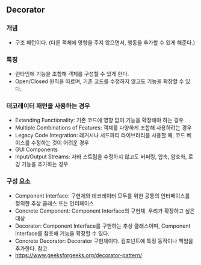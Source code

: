 ## Decorator
### 개념
- 구조 패턴이다. (다른 객체에 영향을 주지 않으면서, 행동을 추가할 수 있게 해준다.)
### 특징
- 런타임에 기능을 조합해 객체를 구성할 수 있게 한다. 
- Open/Closed 원칙을 따르며, 기존 코드를 수정하지 않고도 기능을 확장할 수 있다.
### 데코레이터 패턴을 사용하는 경우
- Extending Functionality: 기존 코드에 영향 없이 기능을 확장해야 하는 경우
- Multiple Combinations of Features: 객체를 다양하게 조합해 사용하려는 경우 
- Legacy Code Integration: 레거시나 서드파티 라이브러리를 사용할 때, 코드 베이스를 수정하는 것이 어려운 경우
- GUI Components
- Input/Output Streams: 자바 스트림을 수정하지 않고도 버퍼링, 압축, 암호화, 로깅 기능을 추가하는 경우
### 구성 요소
- Component Interface: 구현체와 데코레이터 모두를 위한 공통의 인터페이스를 정의한 추상 클래스 또는 인터페이스 
- Concrete Component: Component Interface의 구현체. 우리가 확장하고 싶은 대상 
- Decorator: Component Interface를 구현하는 추상 클래스이며, Component Interface를 참조해 기능을 확장할 수 있다. 
- Concrete Decorator: Decorator 구현체이다. 컴포넌트에 특정 동작이나 책임을 추가한다.
참고
- https://www.geeksforgeeks.org/decorator-pattern/
